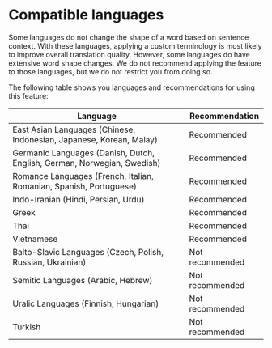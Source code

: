 # Compatible languages<a name="permissible-language-pairs"></a>

Some languages do not change the shape of a word based on sentence context\. With these languages, applying a custom terminology is most likely to improve overall translation quality\. However, some languages do have extensive word shape changes\. We do not recommend applying the feature to those languages, but we do not restrict you from doing so\. 

The following table shows you languages and recommendations for using this feature:


| Language | Recommendation | 
| --- | --- | 
| East Asian Languages \(Chinese, Indonesian, Japanese, Korean, Malay\) | Recommended | 
| Germanic Languages \(Danish, Dutch, English, German, Norwegian, Swedish\) | Recommended | 
| Romance Languages \(French, Italian, Romanian, Spanish, Portuguese\)  | Recommended | 
| Indo\-Iranian \(Hindi, Persian, Urdu\) | Recommended | 
| Greek | Recommended | 
| Thai | Recommended | 
| Vietnamese | Recommended | 
| Balto\-Slavic Languages \(Czech, Polish, Russian, Ukrainian\) | Not recommended | 
| Semitic Languages \(Arabic, Hebrew\) | Not recommended | 
| Uralic Languages \(Finnish, Hungarian\)  | Not recommended | 
| Turkish | Not recommended | 